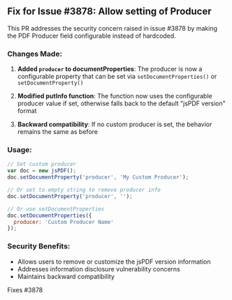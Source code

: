 ## Fix for Issue #3878: Allow setting of Producer

This PR addresses the security concern raised in issue #3878 by making the PDF Producer field configurable instead of hardcoded.

### Changes Made:

1. **Added `producer` to documentProperties**: The producer is now a configurable property that can be set via `setDocumentProperties()` or `setDocumentProperty()`

2. **Modified putInfo function**: The function now uses the configurable producer value if set, otherwise falls back to the default \"jsPDF version\" format

3. **Backward compatibility**: If no custom producer is set, the behavior remains the same as before

### Usage:

```javascript
// Set custom producer
var doc = new jsPDF();
doc.setDocumentProperty('producer', 'My Custom Producer');

// Or set to empty string to remove producer info
doc.setDocumentProperty('producer', '');

// Or use setDocumentProperties
doc.setDocumentProperties({
  producer: 'Custom Producer Name'
});
```

### Security Benefits:

- Allows users to remove or customize the jsPDF version information
- Addresses information disclosure vulnerability concerns
- Maintains backward compatibility

Fixes #3878